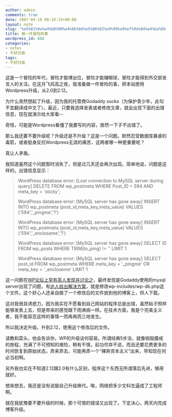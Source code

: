 ```yaml
---
author: admin
comments: true
date: 2007-04-18 00:18:33+00:00
layout: note
slug: '%e5%81%9a%e4%b8%80%e4%bb%b6%e5%86%92%e9%99%a9%e7%9a%84%e4%ba%8b'
title: 做一件冒险的事
wordpress_id: 888
categories:
- notes
- 不好归类
tags:
- 不好归类
---
```


这是一个冒险的年代，冒险才能博出位，冒险才能赚眼球，冒险才能得到外交部发言人的关注。在这月飞风高之夜，我准备做一件冒险的事，把本站使用Wordpress升级，从2.0到2.12。

为什么突然想起了升级，因为我的托管商Godaddy sucks（为保护青少年，此句不宜翻译成中文了）。最近，只要我选择发表或者修改文章，就会出现下面的出错信息，现在就演示给大家看--

奇怪，可能是Wordpress看懂了我要写的内容，居然一下子不出错了。

那么我还要不要升级呢？升级还是不升级？这是一个问题。默然忍受数据库暴虐的毒箭，或者挺身反抗Wordpress无涯的痛苦，这两者哪一种更重要呢？

真让人矛盾。

我知道虽然这个问题暂时消失了，但是过几天还会再次出现。简单地说，问题是这样的，出错信息显示：





<blockquote>WordPress database error: [Lost connection to MySQL server during query]
DELETE FROM wp_postmeta WHERE Post_ID = 594 AND meta_key = 'sticky';

WordPress database error: [MySQL server has gone away]
INSERT INTO wp_postmeta (post_id,meta_key,meta_value) VALUES ('594','_pingme','1')

WordPress database error: [MySQL server has gone away]
INSERT INTO wp_postmeta (post_id,meta_key,meta_value) VALUES ('594','_encloseme','1')

WordPress database error: [MySQL server has gone away]
SELECT ID FROM wp_posts WHERE TRIM(to_ping) != '' LIMIT 1

WordPress database error: [MySQL server has gone away]
SELECT post_id FROM wp_postmeta WHERE meta_key = '_pingme' OR meta_key = '_encloseme' LIMIT 1</blockquote>



这一问题在[WP论坛上早有高人发现并讨论之](http://wordpress.org/support/topic/110182)，最终发现是Godaddy使用的mysql server出现了问题，有[达人给出解决方案](http://www.openadvent.com/blog/?p=30)，就是修改wp-includes/wp-db.php这个文件。这个好心人还亲自做了一个修改后的文件放到他的博客上，供人下载。

这对我很具诱惑力，因为我实在不愿看到自己网站的程序总是出错，虽然帖子照样能够发表上去，但是带来的感觉跟下雨淋病一样。在技术方面，我是个完美主义者，我不能容忍这样的事情一而再再而三地发生。

所以我决定升级。升到2.12，使用这个修改后的文件。

请教和菜头，他会告诉你，WP的升级谈何容易。所谓经典5步法，就像销毁魔戒的旅程，充满了不可预知的艰险，稍有不慎，前功尽弃不说，而且还要花费更多的时间恢复到原始状态。弄来弄去，可能再弄一个“裸奔资本主义”出来，早知现在何必当初啊。

另外我也实在不知道2.12跟2.0有什么区别，程序这个东西无所谓落后先进，够用就好。

想来想去，我还是没有说服自己升级换代。唉，网络把多少文科生逼成了工程师啊。

就在我犹豫要不要升级的时候，那个可恨的错误又出现了。下定决心，两天内完成博客升级。



